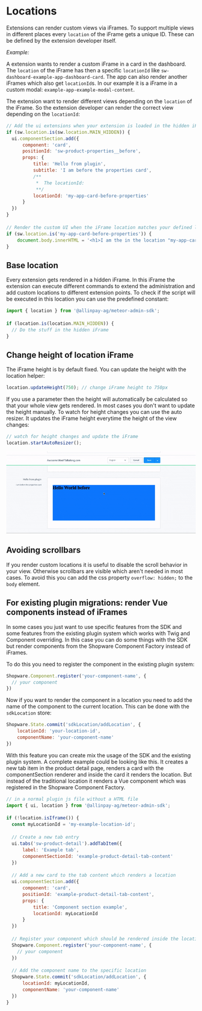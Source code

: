 # Locations

Extensions can render custom views via iFrames. To support multiple views in different places every `location` of the iFrame gets a unique ID. These can be defined by the extension developer itself.

*Example:*  

A extension wants to render a custom iFrame in a card in the dashboard. The `location` of the iFrame has then a specific `locationId` like `sw-dashboard-example-app-dashboard-card`. The app can also render another iFrames which also get `locationId`s. In our example it is a iFrame in a custom modal: `example-app-example-modal-content`.

The extension want to render different views depending on the `location` of the iFrame. So the extension developer can render the correct view depending on the `locationId`:
```js
// Add the ui extensions when your extension is loaded in the hidden iFrame
if (sw.location.is(sw.location.MAIN_HIDDEN)) {
  ui.componentSection.add({
      component: 'card',
      positionId: 'sw-product-properties__before',
      props: {
          title: 'Hello from plugin',
          subtitle: 'I am before the properties card',
          /**
           *  The locationId:
           **/
          locationId: 'my-app-card-before-properties'
      }
  })
}

// Render the custom UI when the iFrame location matches your defined location
if (sw.location.is('my-app-card-before-properties')) {
    document.body.innerHTML = '<h1>I am the in the location "my-app-card-before-properties"</h1>';
}
```

## Base location
Every extension gets rendered in a hidden iFrame. In this iFrame the extension can execute different commands to extend
the administration and add custom locations to different extension points. To check if the script will be executed in this
location you can use the predefined constant:

```js
import { location } from '@allinpay-ag/meteor-admin-sdk';

if (location.is(location.MAIN_HIDDEN)) {
  // Do the stuff in the hidden iFrame
}
```

## Change height of location iFrame
The iFrame height is by default fixed. You can update the height with the location helper:
```js
location.updateHeight(750); // change iFrame height to 750px
```

If you use a parameter then the height will automatically be calculated so that your whole view gets rendered. In most cases
you don't want to update the height manually. To watch for height changes you can use the auto resizer. It updates the iFrame
height everytime the height of the view changes:
```js
// watch for height changes and update the iFrame
location.startAutoResizer();
```
![Auto Resizer example](./assets/auto-resizer.gif)

## Avoiding scrollbars
If you render custom locations it is useful to disable the scroll behavior in your view. Otherwise scrollbars are visible
which aren't needed in most cases. To avoid this you can add the css property `overflow: hidden;` to the `body` element.

## For existing plugin migrations: render Vue components instead of iFrames
In some cases you just want to use specific features from the SDK and some features from the existing plugin system which works with Twig and Component overriding. In this case you can do some things with the SDK but render components from the Shopware Component Factory instead of iFrames.

To do this you need to register the component in the existing plugin system:

```js
Shopware.Component.register('your-component-name', {
  // your component
})
```

Now if you want to render the component in a location you need to add the name of the component to the current location. This can be done with the `sdkLocation` store:
```js
Shopware.State.commit('sdkLocation/addLocation', {
    locationId: 'your-location-id',
    componentName: 'your-component-name'
})
```

With this feature you can create mix the usage of the SDK and the existing plugin system. A complete example could be looking like this. It creates a new tab item in the product detail page, renders a card with the componentSection renderer and inside the card it renders the location. But instead of the traditional location it renders a Vue component which was registered in the Shopware Component Factory.

```js
// in a normal plugin js file without a HTML file
import { ui, location } from '@allinpay-ag/meteor-admin-sdk';

if (!location.isIframe()) {
  const myLocationId = 'my-example-location-id';

  // Create a new tab entry
  ui.tabs('sw-product-detail').addTabItem({
      label: 'Example tab',
      componentSectionId: 'example-product-detail-tab-content'
  })

  // Add a new card to the tab content which renders a location
  ui.componentSection.add({
      component: 'card',
      positionId: 'example-product-detail-tab-content',
      props: {
          title: 'Component section example',
          locationId: myLocationId
      }
  })

  // Register your component which should be rendered inside the location
  Shopware.Component.register('your-component-name', {
    // your component
  })

  // Add the component name to the specific location
  Shopware.State.commit('sdkLocation/addLocation', {
      locationId: myLocationId,
      componentName: 'your-component-name'
  })
}
```